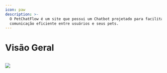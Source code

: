 ```yaml
---
icon: paw
description: >-
  O PetChatFlow é um site que possui um Chatbot projetado para facilitar a
  comunicação eficiente entre usuários e seus pets.
---
```


# Visão Geral

<figure><img src="https://lh7-rt.googleusercontent.com/slidesz/AGV_vUe70pmURWPcgaZrva-VRjBJKpdF6BDhR0cqPNYuPzOKVTzczzi9V_Uz1h_iLoRe2TeLpkciOcF-svk5rTEGxkCFhTWdJbXsQvrM1miWAwQ9Qy3VLknuyU18B9N6tVLPTYzuU9MryGSMYp3WpIulS0019j3Q1Np4=s2048?key=T-aItCWDvdfDTD70vb_Pn3ym" alt=""><figcaption></figcaption></figure>

![](https://lh7-rt.googleusercontent.com/slidesz/AGV_vUfmTWg2uGCmsmjvyF9VwvsuzkyBiOZ0OZA0Q6S5_Yb1dHsbCpCry2-RPYSPNQL_b4OGS8XexOSMHMwyWkKvV91UgVdnbbzOjsocKjx1urADfv0yii59t70RGLxtAxZH9TMXIp5I2eRlS88sX4TlZaHYBCK1sdrH=s2048?key=T-aItCWDvdfDTD70vb_Pn3ym)

